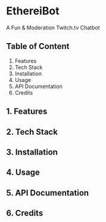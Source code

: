 # EthereiBot

A Fun & Moderation Twitch.tv Chatbot

## Table of Content

1. Features
2. Tech Stack
3. Installation
4. Usage
5. API Documentation
6. Credits

## 1. Features

## 2. Tech Stack

## 3. Installation

## 4. Usage

## 5. API Documentation

## 6. Credits
